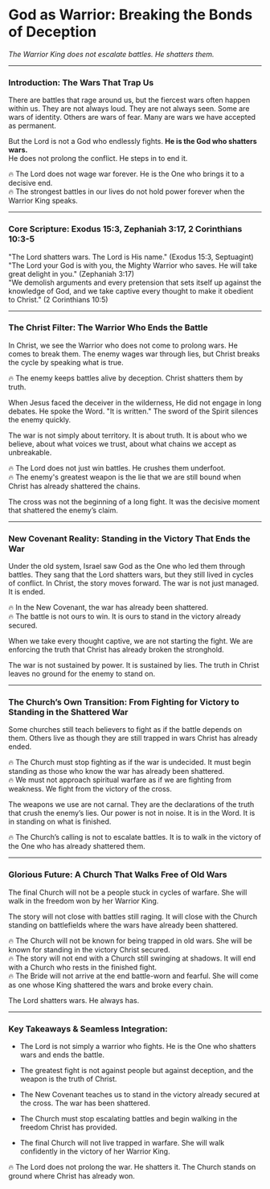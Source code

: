 # God as Warrior: Breaking the Bonds of Deception

_The Warrior King does not escalate battles. He shatters them._

---

### **Introduction: The Wars That Trap Us**

There are battles that rage around us, but the fiercest wars often happen within us. They are not always loud. They are not always seen. Some are wars of identity. Others are wars of fear. Many are wars we have accepted as permanent.

But the Lord is not a God who endlessly fights. **He is the God who shatters wars.**  
He does not prolong the conflict. He steps in to end it.

🔥 The Lord does not wage war forever. He is the One who brings it to a decisive end.  
🔥 The strongest battles in our lives do not hold power forever when the Warrior King speaks.

---

### **Core Scripture: Exodus 15:3, Zephaniah 3:17, 2 Corinthians 10:3-5**

"The Lord shatters wars. The Lord is His name." (Exodus 15:3, Septuagint)  
"The Lord your God is with you, the Mighty Warrior who saves. He will take great delight in you." (Zephaniah 3:17)  
"We demolish arguments and every pretension that sets itself up against the knowledge of God, and we take captive every thought to make it obedient to Christ." (2 Corinthians 10:5)

---

### **The Christ Filter: The Warrior Who Ends the Battle**

In Christ, we see the Warrior who does not come to prolong wars. He comes to break them. The enemy wages war through lies, but Christ breaks the cycle by speaking what is true.

🔥 The enemy keeps battles alive by deception. Christ shatters them by truth.

When Jesus faced the deceiver in the wilderness, He did not engage in long debates. He spoke the Word. "It is written." The sword of the Spirit silences the enemy quickly.

The war is not simply about territory. It is about truth. It is about who we believe, about what voices we trust, about what chains we accept as unbreakable.

🔥 The Lord does not just win battles. He crushes them underfoot.  
🔥 The enemy's greatest weapon is the lie that we are still bound when Christ has already shattered the chains.

The cross was not the beginning of a long fight. It was the decisive moment that shattered the enemy’s claim.

---

### **New Covenant Reality: Standing in the Victory That Ends the War**

Under the old system, Israel saw God as the One who led them through battles. They sang that the Lord shatters wars, but they still lived in cycles of conflict. In Christ, the story moves forward. The war is not just managed. It is ended.

🔥 In the New Covenant, the war has already been shattered.  
🔥 The battle is not ours to win. It is ours to stand in the victory already secured.

When we take every thought captive, we are not starting the fight. We are enforcing the truth that Christ has already broken the stronghold.

The war is not sustained by power. It is sustained by lies. The truth in Christ leaves no ground for the enemy to stand on.

---

### **The Church’s Own Transition: From Fighting for Victory to Standing in the Shattered War**

Some churches still teach believers to fight as if the battle depends on them. Others live as though they are still trapped in wars Christ has already ended.

🔥 The Church must stop fighting as if the war is undecided. It must begin standing as those who know the war has already been shattered.  
🔥 We must not approach spiritual warfare as if we are fighting from weakness. We fight from the victory of the cross.

The weapons we use are not carnal. They are the declarations of the truth that crush the enemy’s lies. Our power is not in noise. It is in the Word. It is in standing on what is finished.

🔥 The Church’s calling is not to escalate battles. It is to walk in the victory of the One who has already shattered them.

---

### **Glorious Future: A Church That Walks Free of Old Wars**

The final Church will not be a people stuck in cycles of warfare. She will walk in the freedom won by her Warrior King.

The story will not close with battles still raging. It will close with the Church standing on battlefields where the wars have already been shattered.

🔥 The Church will not be known for being trapped in old wars. She will be known for standing in the victory Christ secured.  
🔥 The story will not end with a Church still swinging at shadows. It will end with a Church who rests in the finished fight.  
🔥 The Bride will not arrive at the end battle-worn and fearful. She will come as one whose King shattered the wars and broke every chain.

The Lord shatters wars. He always has.

---

### **Key Takeaways & Seamless Integration:**

- The Lord is not simply a warrior who fights. He is the One who shatters wars and ends the battle.
    
- The greatest fight is not against people but against deception, and the weapon is the truth of Christ.
    
- The New Covenant teaches us to stand in the victory already secured at the cross. The war has been shattered.
    
- The Church must stop escalating battles and begin walking in the freedom Christ has provided.
    
- The final Church will not live trapped in warfare. She will walk confidently in the victory of her Warrior King.
    

🔥 The Lord does not prolong the war. He shatters it. The Church stands on ground where Christ has already won.